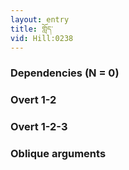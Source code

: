 ```yaml
---
layout: entry
title: གློད་
vid: Hill:0238
---
```

### Dependencies (N = 0)


### Overt 1-2


### Overt 1-2-3


### Oblique arguments
